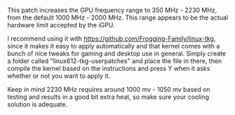 This patch increases the GPU frequency range to 350 MHz - 2230 MHz, from the default 1000 MHz - 2000 MHz. This range appears to be the actual hardware limit accepted by the iGPU.

I recommend using it with https://github.com/Frogging-Family/linux-tkg, since it makes it easy to apply automatically and that kernel comes with a bunch of nice tweaks for gaming and desktop use in general. Simply create a folder called "linux612-tkg-userpatches" and place the file in there, then compile the kernel based on the instructions and press Y when it asks whether or not you want to apply it.

Keep in mind 2230 MHz requires around 1000 mv - 1050 mv based on testing and results in a good bit extra heat, so make sure your cooling solution is adequate. 
